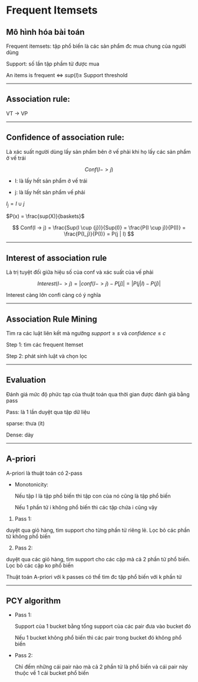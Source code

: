 # Frequent Itemsets

## Mô hình hóa bài toán

Frequent itemsets: tập phổ biến là các sản phẩm đc mua chung của người dùng

Support: số lần tập phầm tử được mua

An items is frequent <=> $sup(I) \geq$ Support threshold

---
## Association rule:

VT -> VP

---

## Confidence of association rule:

Là xác suất người dùng lấy sản phẩm bên ở vế phải khi họ lấy các sản phẩm ở vế trái

$$
Conf(I -> j)
$$

* I: là lấy hết sản phẩm ở vế trái

* j: là lấy hết sản phẩm vế phải

$I_j = I \cup {j}$

$P(x) = \frac{sup(X)}{baskets}$

$$
Conf(I -> j) = \frac{Sup(I \cup {j})}{Sup(I)} = \frac{P(I \cup j)}{P(I)} = \frac{P(I_j)}{P(I)} = P(j | I)
$$

---

## Interest of association rule

Là trị tuyệt đối giữa hiệu số của conf và xác suất của vế phải

$$
Interest(I -> j) = | conf(I -> j) - P[j] | = |P(j|I) - P(j)|
$$

Interest càng lớn confi càng có ý nghĩa

---

## Association Rule Mining

Tìm ra các luật liên kết mà ngưỡng $support \geq s$ và $confidence \leq c$

Step 1: tìm các frequent Itemset

Step 2: phát sinh luật và chọn lọc

---

## Evaluation

Đánh giá mức độ phức tạp của thuật toán qua thời gian được đánh giá bằng pass

Pass: là 1 lần duyệt qua tập dữ liệu

sparse: thưa (ít)

Dense: dày

---

## A-priori

A-priori là thuật toán có 2-pass
* Monotonicity:

  Nếu tập I là tập phổ biến thì tập con của nó cũng là tập phổ biến

  Nếu 1 phần tử i không phổ biến thì các tập chứa i cũng vậy

1. Pass 1:

  duyệt qua giỏ hàng, tìm support cho từng phần tử riêng lẻ. Lọc bỏ các phần tử không phổ biến

2. Pass 2:

  duyệt qua các giỏ hàng, tìm support cho các cặp mà cả 2 phần tử phổ biến. Lọc bỏ các cặp ko phổ biến

Thuật toán A-priori với k passes có thể tìm đc tập phổ biến với k phần tử

---
## PCY algorithm

* Pass 1:

  Support của 1 bucket bằng tổng support của các pair đưa vào bucket đó

  Nếu 1 bucket không phổ biến thì các pair trong bucket đó không phổ biến

* Pass 2:

  Chỉ đếm những cái pair nào mà cả 2 phần tử là phổ biến và cái pair này thuộc về 1 cái bucket phổ biến
